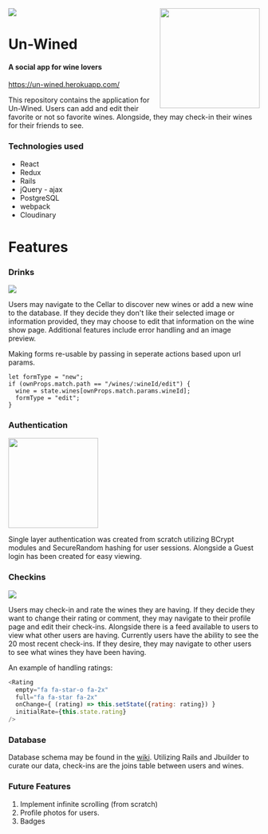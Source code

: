 <img src="http://res.cloudinary.com/do2rg2v7p/image/upload/v1506704723/demo_splash_ae8qv8.png" />

<a href="https://un-wined.herokuapp.com/">
  <img src="http://res.cloudinary.com/do2rg2v7p/image/upload/v1506057090/logo3_hglbdy.png" height="200" align="right" />
</a>

# Un-Wined
#### A social app for wine lovers
<https://un-wined.herokuapp.com/>

This repository contains the application for Un-Wined.
Users can add and edit their favorite or not so favorite wines. Alongside, they may check-in their wines for their friends to see.

### Technologies used
- React
- Redux
- Rails
- jQuery - ajax
- PostgreSQL
- webpack
- Cloudinary


# Features

### Drinks
<img src="http://res.cloudinary.com/do2rg2v7p/image/upload/v1506722248/wine_create_demo_czvtdx.gif" />

Users may navigate to the Cellar to discover new wines or add a new wine to the database. If they decide they don't like their selected image or information provided, they may choose to edit that information on the wine show page. Additional features include error handling and an image preview.


Making forms re-usable by passing in seperate actions based upon url params.
```
let formType = "new";
if (ownProps.match.path == "/wines/:wineId/edit") {
  wine = state.wines[ownProps.match.params.wineId];
  formType = "edit";
}
```

### Authentication
<img src="http://res.cloudinary.com/do2rg2v7p/image/upload/v1506704715/demo_login_dxbsif.png" height="180" />

Single layer authentication was created from scratch utilizing BCrypt modules and SecureRandom hashing for user sessions. Alongside a Guest login has been created for easy viewing.

### Checkins
<img src="http://res.cloudinary.com/do2rg2v7p/image/upload/v1506706713/user_checkin_demo_f0xaco.gif" />

Users may check-in and rate the wines they are having. If they decide they want to change their rating or comment, they may navigate to their profile page and edit their check-ins. Alongside there is a feed available to users to view what other users are having. Currently users have the ability to see the 20 most recent check-ins. If they desire, they may navigate to other users to see what wines they have been having.

An example of handling ratings:
``` javascript              
<Rating
  empty="fa fa-star-o fa-2x"
  full="fa fa-star fa-2x"
  onChange={ (rating) => this.setState({rating: rating}) }
  initialRate={this.state.rating}
/>
```

### Database
Database schema may be found in the [wiki](https://github.com/itsClay/UnWined/wiki/database-schema).
Utilizing Rails and Jbuilder to curate our data, check-ins are the joins table between users and wines.

### Future Features
1. Implement infinite scrolling (from scratch)
2. Profile photos for users.
3. Badges
